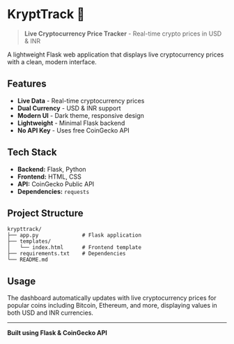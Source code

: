 # KryptTrack 🚀

> **Live Cryptocurrency Price Tracker** - Real-time crypto prices in USD & INR

A lightweight Flask web application that displays live cryptocurrency prices with a clean, modern interface.

## Features

- **Live Data** - Real-time cryptocurrency prices
- **Dual Currency** - USD & INR support
- **Modern UI** - Dark theme, responsive design
- **Lightweight** - Minimal Flask backend
- **No API Key** - Uses free CoinGecko API

## Tech Stack

- **Backend:** Flask, Python
- **Frontend:** HTML, CSS
- **API:** CoinGecko Public API
- **Dependencies:** `requests`

## Project Structure

```
krypttrack/
├── app.py              # Flask application
├── templates/
│   └── index.html      # Frontend template
├── requirements.txt    # Dependencies
└── README.md
```

## Usage

The dashboard automatically updates with live cryptocurrency prices for popular coins including Bitcoin, Ethereum, and more, displaying values in both USD and INR currencies.

---

**Built using Flask & CoinGecko API**